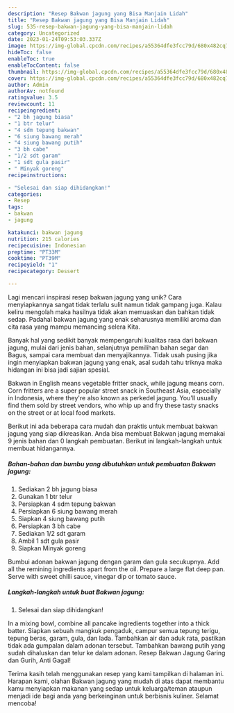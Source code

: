 ```yaml
---
description: "Resep Bakwan jagung yang Bisa Manjain Lidah"
title: "Resep Bakwan jagung yang Bisa Manjain Lidah"
slug: 535-resep-bakwan-jagung-yang-bisa-manjain-lidah
category: Uncategorized
date: 2023-01-24T09:53:03.337Z
image: https://img-global.cpcdn.com/recipes/a55364dfe3fcc79d/680x482cq70/bakwan-jagung-foto-resep-utama.jpg
hideToc: false
enableToc: true
enableTocContent: false
thumbnail: https://img-global.cpcdn.com/recipes/a55364dfe3fcc79d/680x482cq70/bakwan-jagung-foto-resep-utama.jpg
cover: https://img-global.cpcdn.com/recipes/a55364dfe3fcc79d/680x482cq70/bakwan-jagung-foto-resep-utama.jpg
author: Admin
authorAv: notfound
ratingvalue: 3.5
reviewcount: 11
recipeingredient:
- "2 bh jagung biasa"
- "1 btr telur"
- "4 sdm tepung bakwan"
- "6 siung bawang merah"
- "4 siung bawang putih"
- "3 bh cabe"
- "1/2 sdt garam"
- "1 sdt gula pasir"
- " Minyak goreng"
recipeinstructions:

- "Selesai dan siap dihidangkan!"
categories:
- Resep
tags:
- bakwan
- jagung

katakunci: bakwan jagung 
nutrition: 215 calories
recipecuisine: Indonesian
preptime: "PT33M"
cooktime: "PT39M"
recipeyield: "1"
recipecategory: Dessert

---
```





Lagi mencari inspirasi resep bakwan jagung yang unik? Cara menyiapkannya sangat tidak terlalu sulit namun tidak gampang juga. Kalau keliru mengolah maka hasilnya tidak akan memuaskan dan bahkan tidak sedap. Padahal bakwan jagung yang enak seharusnya memiliki aroma dan cita rasa yang mampu memancing selera Kita.





Banyak hal yang sedikit banyak mempengaruhi kualitas rasa dari bakwan jagung, mulai dari jenis bahan, selanjutnya pemilihan bahan segar dan Bagus, sampai cara membuat dan menyajikannya. Tidak usah pusing jika ingin menyiapkan bakwan jagung yang enak,      asal sudah tahu triknya maka hidangan ini bisa jadi sajian spesial.














Bakwan in English means vegetable fritter snack, while jagung means corn. Corn fritters are a super popular street snack in Southeast Asia, especially in Indonesia, where they&#39;re also known as perkedel jagung. You&#39;ll usually find them sold by street vendors, who whip up and fry these tasty snacks on the street or at local food markets.






Berikut ini ada beberapa cara mudah dan praktis untuk membuat bakwan jagung yang siap dikreasikan. Anda bisa membuat Bakwan jagung memakai 9 jenis bahan dan 0 langkah pembuatan. Berikut ini langkah-langkah untuk membuat hidangannya.

<!--inarticleads1-->

##### Bahan-bahan dan bumbu yang dibutuhkan untuk pembuatan Bakwan jagung:

1. Sediakan 2 bh jagung biasa
1. Gunakan 1 btr telur
1. Persiapkan 4 sdm tepung bakwan
1. Persiapkan 6 siung bawang merah
1. Siapkan 4 siung bawang putih
1. Persiapkan 3 bh cabe
1. Sediakan 1/2 sdt garam
1. Ambil 1 sdt gula pasir
1. Siapkan  Minyak goreng


Bumbui adonan bakwan jagung dengan garam dan gula secukupnya. Add all the remining ingredients apart from the oil. Prepare a large flat deep pan. Serve with sweet chilli sauce, vinegar dip or tomato sauce. 

<!--inarticleads2-->

##### Langkah-langkah untuk buat Bakwan jagung:


1. Selesai dan siap dihidangkan!

In a mixing bowl, combine all pancake ingredients together into a thick batter. Siapkan sebuah mangkuk pengaduk, campur semua tepung terigu, tepung beras, garam, gula, dan lada. Tambahkan air dan aduk rata, pastikan tidak ada gumpalan dalam adonan tersebut. Tambahkan bawang putih yang sudah dihaluskan dan telur ke dalam adonan. Resep Bakwan Jagung Garing dan Gurih, Anti Gagal! 

Terima kasih telah menggunakan resep yang kami tampilkan di halaman ini. Harapan kami, olahan Bakwan jagung yang mudah di atas dapat membantu kamu menyiapkan makanan yang sedap untuk keluarga/teman ataupun menjadi ide bagi anda yang berkeinginan untuk berbisnis kuliner. Selamat mencoba!
